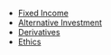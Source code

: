 <ul>            
  <li><a href="/cfa-level1/docs/FixedIncome.html">Fixed Income</a></li>
  <li><a href="/cfa-level1/docs/AlternativeInvestment.html">Alternative Investment</a></li>
  <li><a href="/cfa-level1/docs/Derivatives.html">Derivatives</a></li>
  <li><a href="/cfa-level1/docs/Ethics.html">Ethics</a></li> 
</ul>
